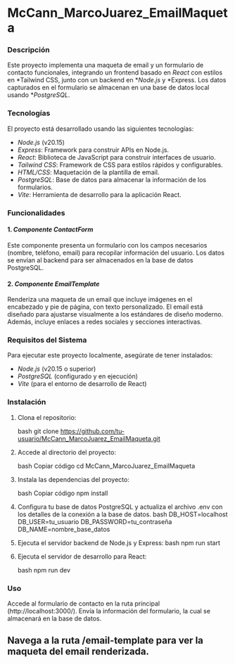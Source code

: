 # McCann_MarcoJuarez_EmailMaqueta

### Descripción
Este proyecto implementa una maqueta de email y un formulario de contacto funcionales, integrando un frontend basado en *React* con estilos en *Tailwind CSS, junto con un backend en **Node.js* y *Express. Los datos capturados en el formulario se almacenan en una base de datos local usando **PostgreSQL*.

### Tecnologías
El proyecto está desarrollado usando las siguientes tecnologías:

- *Node.js* (v20.15)
- *Express*: Framework para construir APIs en Node.js.
- *React*: Biblioteca de JavaScript para construir interfaces de usuario.
- *Tailwind CSS*: Framework de CSS para estilos rápidos y configurables.
- *HTML/CSS*: Maquetación de la plantilla de email.
- *PostgreSQL*: Base de datos para almacenar la información de los formularios.
- *Vite*: Herramienta de desarrollo para la aplicación React.

### Funcionalidades

#### 1. *Componente ContactForm*
Este componente presenta un formulario con los campos necesarios (nombre, teléfono, email) para recopilar información del usuario. Los datos se envían al backend para ser almacenados en la base de datos PostgreSQL.

#### 2. *Componente EmailTemplate*
Renderiza una maqueta de un email que incluye imágenes en el encabezado y pie de página, con texto personalizado. El email está diseñado para ajustarse visualmente a los estándares de diseño moderno. Además, incluye enlaces a redes sociales y secciones interactivas.

### Requisitos del Sistema

Para ejecutar este proyecto localmente, asegúrate de tener instalados:

- *Node.js* (v20.15 o superior)
- *PostgreSQL* (configurado y en ejecución)
- *Vite* (para el entorno de desarrollo de React)

### Instalación

1. Clona el repositorio:

   bash
   git clone https://github.com/tu-usuario/McCann_MarcoJuarez_EmailMaqueta.git
2. Accede al directorio del proyecto:

    bash
    Copiar código
    cd McCann_MarcoJuarez_EmailMaqueta
3. Instala las dependencias del proyecto:

    bash
    Copiar código
    npm install
4. Configura tu base de datos PostgreSQL y actualiza el archivo .env con los detalles de la conexión a la base de datos.
    bash
    DB_HOST=localhost
    DB_USER=tu_usuario
    DB_PASSWORD=tu_contraseña
    DB_NAME=nombre_base_datos
5. Ejecuta el servidor backend de Node.js y Express:
    bash
    npm run start
6. Ejecuta el servidor de desarrollo para React:

    bash
    npm run dev
### Uso
Accede al formulario de contacto en la ruta principal (http://localhost:3000/).
Envía la información del formulario, la cual se almacenará en la base de datos.

## Navega a la ruta /email-template para ver la maqueta del email renderizada.